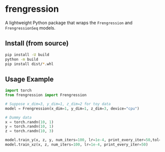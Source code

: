 # frengression

A lightweight Python package that wraps the `Frengression` and `FrengressionSeq` models.

## Install (from source)
```bash
pip install -U build
python -m build
pip install dist/*.whl
```

## Usage Example
```python
import torch
from frengression import Frengression

# Suppose x_dim=3, y_dim=1, z_dim=2 for toy data
model = Frengression(x_dim=1, y_dim=1, z_dim=3, device="cpu")

# Dummy data
x = torch.randn(10, 1)
y = torch.randn(10, 1)
z = torch.randn(10, 3)

model.train_y(x, z, y, num_iters=100, lr=1e-4, print_every_iter=50,tol=0.000)
model.train_xz(x, z, num_iters=100, lr=1e-4, print_every_iter=50)

```
